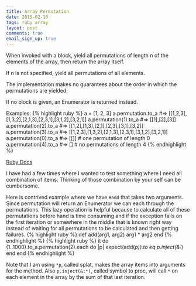 ```yaml
---
title: Array Permutation
date: 2015-02-16
tags: ruby array
layout: post
comments: true
email_sign_up: true
---
```


When invoked with a block, yield all permutations of length n of the elements of the array, then return the array itself.

If n is not specified, yield all permutations of all elements.

The implementation makes no guarantees about the order in which the permutations are yielded.

If no block is given, an Enumerator is returned instead.

Examples:
{% highlight ruby %}
a = [1, 2, 3]
a.permutation.to_a    #=> [[1,2,3],[1,3,2],[2,1,3],[2,3,1],[3,1,2],[3,2,1]]
a.permutation(1).to_a #=> [[1],[2],[3]]
a.permutation(2).to_a #=> [[1,2],[1,3],[2,1],[2,3],[3,1],[3,2]]
a.permutation(3).to_a #=> [[1,2,3],[1,3,2],[2,1,3],[2,3,1],[3,1,2],[3,2,1]]
a.permutation(0).to_a #=> [[]] # one permutation of length 0
a.permutation(4).to_a #=> []   # no permutations of length 4
{% endhighlight %}

[Ruby Docs](http://ruby-doc.org/core-2.2.0/Array.html#method-i-permutation)

I have had a few times where I wanted to test something where I need all combination of items. Thinking of those combination by your self can be cumbersome.

Here is contrived example where we have `#add` that takes two arguments. Since permutation will return an Enumerator we can each through the permutations. This lazy operation is helpful because to calculate all of these permutations before hand is time consuming and if the exception fails on the first iteration or somewhere in the middle that is known right way instead of waiting for all permutations to be calculated and then getting failures.
{% highlight ruby %}
def add(arg1, arg2)
  arg1 * arg2
end
{% endhighlight %}
{% highlight ruby %}
it do
  (1..1000).to_a.permutation(2).each do |p|
    expect(add(*p)).to eq p.inject(&:*)
  end
end
{% endhighlight %}

Note that I am using `*p`, called splat, makes the array items into arguments for the method. Also `p.inject(&:*)`, called symbol to proc, will call `*` on each element in the array by the sum of that last iteration.
